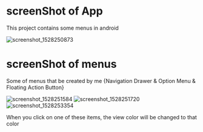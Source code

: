 # screenShot of App

This project contains some menus in android

![screenshot_1528250873](https://user-images.githubusercontent.com/30288171/41012050-1c1f29da-6940-11e8-8285-0d02d4baad2a.png)


# screenShot of menus

Some of menus that be created by me {Navigation Drawer & Option Menu & Floating Action Button}

![screenshot_1528251584](https://user-images.githubusercontent.com/30288171/41012256-08b7d634-6941-11e8-8241-ba218d51f05b.png) ![screenshot_1528251720](https://user-images.githubusercontent.com/30288171/41012307-3d7d21d0-6941-11e8-82da-3dd6faf65fe3.png) ![screenshot_1528253354](https://user-images.githubusercontent.com/30288171/41013164-07cef532-6945-11e8-9742-2a4d8f99d9ef.png)



When you click on one of these items, the view color will be changed to that color






